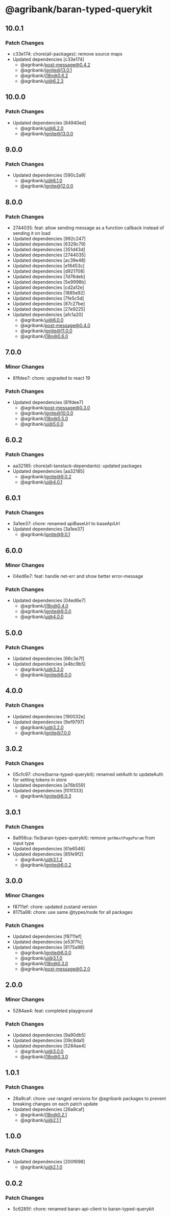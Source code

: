 # @agribank/baran-typed-querykit

## 10.0.1

### Patch Changes

- c33e174: chore(all-packages): remove source maps
- Updated dependencies [c33e174]
  - @agribank/post-message@0.4.2
  - @agribank/ignite@13.0.1
  - @agribank/i18n@0.6.2
  - @agribank/ui@6.2.3

## 10.0.0

### Patch Changes

- Updated dependencies [84940ed]
  - @agribank/ui@6.2.0
  - @agribank/ignite@13.0.0

## 9.0.0

### Patch Changes

- Updated dependencies [590c2a9]
  - @agribank/ui@6.1.0
  - @agribank/ignite@12.0.0

## 8.0.0

### Patch Changes

- 2744035: feat: allow sending message as a function callback instead of sending it on load
- Updated dependencies [992c247]
- Updated dependencies [6329c79]
- Updated dependencies [351d43d]
- Updated dependencies [2744035]
- Updated dependencies [ac39e48]
- Updated dependencies [e18453c]
- Updated dependencies [d921708]
- Updated dependencies [7d76deb]
- Updated dependencies [5e9998b]
- Updated dependencies [cd2a12e]
- Updated dependencies [1885e92]
- Updated dependencies [7fe5c5d]
- Updated dependencies [87c27be]
- Updated dependencies [27e9225]
- Updated dependencies [afc1a20]
  - @agribank/ui@6.0.0
  - @agribank/post-message@0.4.0
  - @agribank/ignite@11.0.0
  - @agribank/i18n@0.6.0

## 7.0.0

### Minor Changes

- 81fdee7: chore: upgraded to react 19

### Patch Changes

- Updated dependencies [81fdee7]
  - @agribank/post-message@0.3.0
  - @agribank/ignite@10.0.0
  - @agribank/i18n@0.5.0
  - @agribank/ui@5.0.0

## 6.0.2

### Patch Changes

- aa32185: chore(all-tanstack-dependants): updated packages
- Updated dependencies [aa32185]
  - @agribank/ignite@9.0.2
  - @agribank/ui@4.0.1

## 6.0.1

### Patch Changes

- 3a1ee37: chore: renamed apiBaseUrl to baseApiUrl
- Updated dependencies [3a1ee37]
  - @agribank/ignite@9.0.1

## 6.0.0

### Minor Changes

- 04ed6e7: feat: handle net-err and show better error-message

### Patch Changes

- Updated dependencies [04ed6e7]
  - @agribank/i18n@0.4.0
  - @agribank/ignite@9.0.0
  - @agribank/ui@4.0.0

## 5.0.0

### Patch Changes

- Updated dependencies [66c3e7f]
- Updated dependencies [e4bc9b5]
  - @agribank/ui@3.3.0
  - @agribank/ignite@8.0.0

## 4.0.0

### Patch Changes

- Updated dependencies [190032e]
- Updated dependencies [9ef9797]
  - @agribank/ui@3.2.0
  - @agribank/ignite@7.0.0

## 3.0.2

### Patch Changes

- 05cfc97: chore(barna-typed-querykit): renamed setAuth to updateAuth for setting tokens in store
- Updated dependencies [a76b559]
- Updated dependencies [f01f333]
  - @agribank/ignite@6.0.3

## 3.0.1

### Patch Changes

- 8a956ca: fix(baran-types-querykit): remove `getNextPageParam` from input type
- Updated dependencies [61e6546]
- Updated dependencies [85fe9f2]
  - @agribank/ui@3.1.2
  - @agribank/ignite@6.0.2

## 3.0.0

### Minor Changes

- f8711ef: chore: updated zustand version
- 8175a98: chore: use same @types/node for all packages

### Patch Changes

- Updated dependencies [f8711ef]
- Updated dependencies [e53f7fc]
- Updated dependencies [8175a98]
  - @agribank/ignite@6.0.0
  - @agribank/ui@3.1.0
  - @agribank/i18n@0.3.0
  - @agribank/post-message@0.2.0

## 2.0.0

### Minor Changes

- 5284ae4: feat: completed playground

### Patch Changes

- Updated dependencies [9a90db5]
- Updated dependencies [09c8da1]
- Updated dependencies [5284ae4]
  - @agribank/ui@3.0.0
  - @agribank/i18n@0.3.0

## 1.0.1

### Patch Changes

- 26a9caf: chore: use ranged versions for @agribank packages to prevent breaking changes on each patch update
- Updated dependencies [26a9caf]
  - @agribank/i18n@0.2.1
  - @agribank/ui@2.1.1

## 1.0.0

### Patch Changes

- Updated dependencies [200f698]
  - @agribank/ui@2.1.0

## 0.0.2

### Patch Changes

- 5c6285f: chore: renamed baran-api-client to baran-typed-querykit
